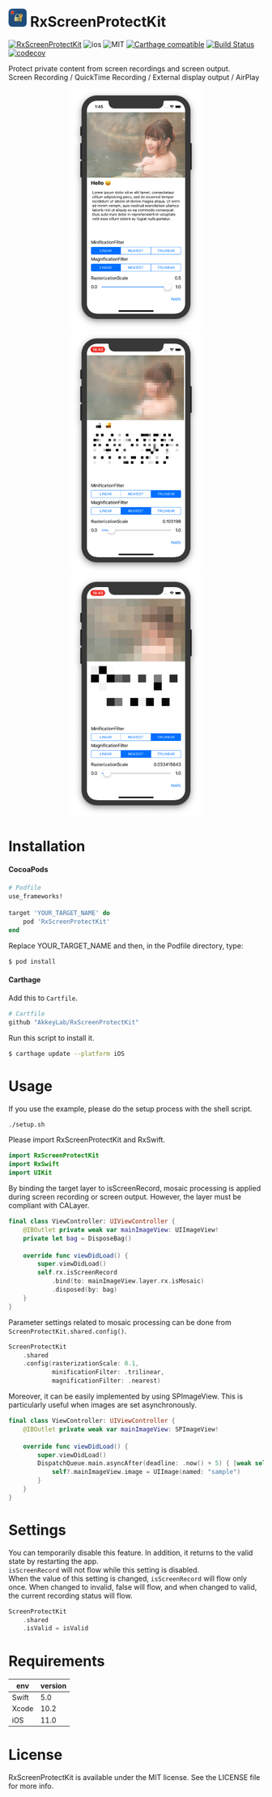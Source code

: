 <img src="https://github.com/AkkeyLab/RxScreenProtectKit/blob/master/Resources/logo.png?raw=true" alt="Miss Electric Eel 2016" width="36" height="36"> RxScreenProtectKit
======================================
[![RxScreenProtectKit](https://cocoapod-badges.herokuapp.com/v/RxScreenProtectKit/badge.png)](https://cocoapods.org/pods/RxScreenProtectKit)
![ios](https://cocoapod-badges.herokuapp.com/p/RxScreenProtectKit/badge.png)
![MIT](https://cocoapod-badges.herokuapp.com/l/RxScreenProtectKit/badge.png)
[![Carthage compatible](https://img.shields.io/badge/Carthage-compatible-4BC51D.svg?style=flat)](https://github.com/Carthage/Carthage)
[![Build Status](https://travis-ci.com/AkkeyLab/RxScreenProtectKit.svg?branch=master)](https://travis-ci.com/AkkeyLab/RxScreenProtectKit)
[![codecov](https://codecov.io/gh/AkkeyLab/RxScreenProtectKit/branch/master/graph/badge.svg)](https://codecov.io/gh/AkkeyLab/RxScreenProtectKit)

Protect private content from screen recordings and screen output.  
Screen Recording / QuickTime Recording / External display output / AirPlay

<div align="center">
<img src="https://github.com/AkkeyLab/RxScreenProtectKit/blob/master/Resources/mock-normal.png?raw=true" width="260"/> <img src="https://github.com/AkkeyLab/RxScreenProtectKit/blob/master/Resources/mock-mosaic-A.png?raw=true" width="260"/> <img src="https://github.com/AkkeyLab/RxScreenProtectKit/blob/master/Resources/mock-mosaic-B.png?raw=true" width="260"/>
</div>

# Installation
#### CocoaPods
```ruby
# Podfile
use_frameworks!

target 'YOUR_TARGET_NAME' do
    pod 'RxScreenProtectKit'
end
```
Replace YOUR_TARGET_NAME and then, in the Podfile directory, type:
```sh
$ pod install
```

#### Carthage
Add this to `Cartfile`.
```ruby
# Cartfile
github "AkkeyLab/RxScreenProtectKit"
```
Run this script to install it.
```sh
$ carthage update --platform iOS
```

# Usage
If you use the example, please do the setup process with the shell script.
```sh
./setup.sh
```
Please import RxScreenProtectKit and RxSwift.
```swift
import RxScreenProtectKit
import RxSwift
import UIKit
```
By binding the target layer to isScreenRecord, mosaic processing is applied during screen recording or screen output. However, the layer must be compliant with CALayer.
```swift
final class ViewController: UIViewController {
    @IBOutlet private weak var mainImageView: UIImageView!
    private let bag = DisposeBag()

    override func viewDidLoad() {
        super.viewDidLoad()
        self.rx.isScreenRecord
            .bind(to: mainImageView.layer.rx.isMosaic)
            .disposed(by: bag)
    }
}
```
Parameter settings related to mosaic processing can be done from `ScreenProtectKit.shared.config()`.
```swift
ScreenProtectKit
    .shared
    .config(rasterizationScale: 0.1,
            minificationFilter: .trilinear,
            magnificationFilter: .nearest)
```
Moreover, it can be easily implemented by using SPImageView. This is particularly useful when images are set asynchronously.
```swift
final class ViewController: UIViewController {
    @IBOutlet private weak var mainImageView: SPImageView!

    override func viewDidLoad() {
        super.viewDidLoad()
        DispatchQueue.main.asyncAfter(deadline: .now() + 5) { [weak self] in
            self?.mainImageView.image = UIImage(named: "sample")
        }
    }
}
```

# Settings
You can temporarily disable this feature. In addition, it returns to the valid state by restarting the app.  
`isScreenRecord` will not flow while this setting is disabled.  
When the value of this setting is changed, `isScreenRecord` will flow only once. When changed to invalid, false will flow, and when changed to valid, the current recording status will flow.
```swift
ScreenProtectKit
    .shared
    .isValid = isValid
```

# Requirements
|env  |version |
|---    |---   |
|Swift  |5.0   |
|Xcode  |10.2  |
|iOS    |11.0  |

# License
RxScreenProtectKit is available under the MIT license. See the LICENSE file for more info.
